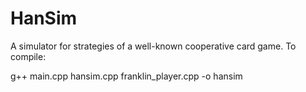 HanSim
======

A simulator for strategies of a well-known cooperative card game.  To compile:

g++ main.cpp hansim.cpp franklin_player.cpp -o hansim


